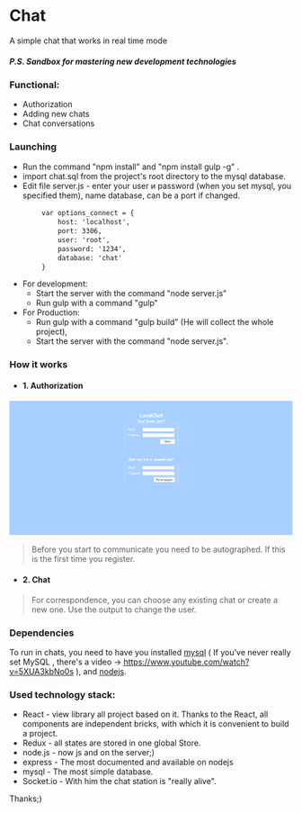 # Chat #


A simple chat that works in real time mode
##### P.S. Sandbox for mastering new development technologies  #####



### Functional: ### 
- Authorization
- Adding new chats
- Chat conversations



### Launching ###
- Run the command "npm install" and "npm install gulp -g" .
- import chat.sql from the project's root directory to the mysql database. 
- Edit file server.js - enter your user и password (when you set mysql, you specified them), name database, can be a port if changed. 
```
        var options_connect = {
            host: 'localhost',
            port: 3306,
            user: 'root',
            password: '1234',
            database: 'chat'
        }
```
+ For development:
  - Start the server with the command "node server.js"
  - Run gulp with a command "gulp" 
+ For Production:
  - Run gulp with a command "gulp build" (He will collect the whole project),
  -  Start the server with the command "node server.js".
  
### How it works ###  

- #### 1. Authorization  ####
![authorization png](https://github.com/TaylerGur/chat/blob/master/index.png)
> Before you start to communicate you need to be autographed. If this is the first time you register.
- #### 2. Chat  ####
> For correspondence, you can choose any existing chat or create a new one. Use the output to change the user.


### Dependencies ###

To run in chats, you need to have you installed [mysql](https://dev.mysql.com/downloads/installer/) (
If you've never really set MySQL , there's a video -> https://www.youtube.com/watch?v=5XUA3kbNo0s ), and [nodejs](https://nodejs.org/uk/download/).

### Used technology stack: ### 
- React - view library all project based on it. Thanks to the React, all components are independent bricks, with which it is convenient to build a project.  
- Redux - all states are stored in one global Store. 
- node.js - now js and on the server;)
- express - The most documented and available on nodejs
- mysql - The most simple database.
- Socket.io - With him the chat station is "really alive". 


Thanks;)
